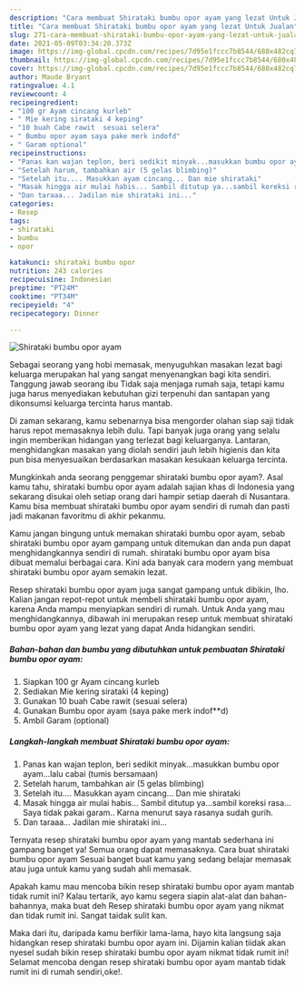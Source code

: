 ```yaml
---
description: "Cara membuat Shirataki bumbu opor ayam yang lezat Untuk Jualan"
title: "Cara membuat Shirataki bumbu opor ayam yang lezat Untuk Jualan"
slug: 271-cara-membuat-shirataki-bumbu-opor-ayam-yang-lezat-untuk-jualan
date: 2021-05-09T03:34:20.373Z
image: https://img-global.cpcdn.com/recipes/7d95e1fccc7b8544/680x482cq70/shirataki-bumbu-opor-ayam-foto-resep-utama.jpg
thumbnail: https://img-global.cpcdn.com/recipes/7d95e1fccc7b8544/680x482cq70/shirataki-bumbu-opor-ayam-foto-resep-utama.jpg
cover: https://img-global.cpcdn.com/recipes/7d95e1fccc7b8544/680x482cq70/shirataki-bumbu-opor-ayam-foto-resep-utama.jpg
author: Maude Bryant
ratingvalue: 4.1
reviewcount: 4
recipeingredient:
- "100 gr Ayam cincang kurleb"
- " Mie kering sirataki 4 keping"
- "10 buah Cabe rawit  sesuai selera"
- " Bumbu opor ayam saya pake merk indofd"
- " Garam optional"
recipeinstructions:
- "Panas kan wajan teplon, beri sedikit minyak...masukkan bumbu opor ayam...lalu cabai (tumis bersamaan)"
- "Setelah harum, tambahkan air (5 gelas blimbing)"
- "Setelah itu.... Masukkan ayam cincang... Dan mie shirataki"
- "Masak hingga air mulai habis... Sambil ditutup ya...sambil koreksi rasa... Saya tidak pakai garam.. Karna menurut saya rasanya sudah gurih."
- "Dan taraaa... Jadilan mie shirataki ini..."
categories:
- Resep
tags:
- shirataki
- bumbu
- opor

katakunci: shirataki bumbu opor 
nutrition: 243 calories
recipecuisine: Indonesian
preptime: "PT24M"
cooktime: "PT34M"
recipeyield: "4"
recipecategory: Dinner

---
```



![Shirataki bumbu opor ayam](https://img-global.cpcdn.com/recipes/7d95e1fccc7b8544/680x482cq70/shirataki-bumbu-opor-ayam-foto-resep-utama.jpg)

Sebagai seorang yang hobi memasak, menyuguhkan masakan lezat bagi keluarga merupakan hal yang sangat menyenangkan bagi kita sendiri. Tanggung jawab seorang ibu Tidak saja menjaga rumah saja, tetapi kamu juga harus menyediakan kebutuhan gizi terpenuhi dan santapan yang dikonsumsi keluarga tercinta harus mantab.

Di zaman  sekarang, kamu sebenarnya bisa mengorder olahan siap saji tidak harus repot memasaknya lebih dulu. Tapi banyak juga orang yang selalu ingin memberikan hidangan yang terlezat bagi keluarganya. Lantaran, menghidangkan masakan yang diolah sendiri jauh lebih higienis dan kita pun bisa menyesuaikan berdasarkan masakan kesukaan keluarga tercinta. 



Mungkinkah anda seorang penggemar shirataki bumbu opor ayam?. Asal kamu tahu, shirataki bumbu opor ayam adalah sajian khas di Indonesia yang sekarang disukai oleh setiap orang dari hampir setiap daerah di Nusantara. Kamu bisa membuat shirataki bumbu opor ayam sendiri di rumah dan pasti jadi makanan favoritmu di akhir pekanmu.

Kamu jangan bingung untuk memakan shirataki bumbu opor ayam, sebab shirataki bumbu opor ayam gampang untuk ditemukan dan anda pun dapat menghidangkannya sendiri di rumah. shirataki bumbu opor ayam bisa dibuat memalui berbagai cara. Kini ada banyak cara modern yang membuat shirataki bumbu opor ayam semakin lezat.

Resep shirataki bumbu opor ayam juga sangat gampang untuk dibikin, lho. Kalian jangan repot-repot untuk membeli shirataki bumbu opor ayam, karena Anda mampu menyiapkan sendiri di rumah. Untuk Anda yang mau menghidangkannya, dibawah ini merupakan resep untuk membuat shirataki bumbu opor ayam yang lezat yang dapat Anda hidangkan sendiri.

<!--inarticleads1-->

##### Bahan-bahan dan bumbu yang dibutuhkan untuk pembuatan Shirataki bumbu opor ayam:

1. Siapkan 100 gr Ayam cincang kurleb
1. Sediakan  Mie kering sirataki (4 keping)
1. Gunakan 10 buah Cabe rawit  (sesuai selera)
1. Gunakan  Bumbu opor ayam (saya pake merk indof**d)
1. Ambil  Garam (optional)




<!--inarticleads2-->

##### Langkah-langkah membuat Shirataki bumbu opor ayam:

1. Panas kan wajan teplon, beri sedikit minyak...masukkan bumbu opor ayam...lalu cabai (tumis bersamaan)
1. Setelah harum, tambahkan air (5 gelas blimbing)
1. Setelah itu.... Masukkan ayam cincang... Dan mie shirataki
1. Masak hingga air mulai habis... Sambil ditutup ya...sambil koreksi rasa... Saya tidak pakai garam.. Karna menurut saya rasanya sudah gurih.
1. Dan taraaa... Jadilan mie shirataki ini...




Ternyata resep shirataki bumbu opor ayam yang mantab sederhana ini gampang banget ya! Semua orang dapat memasaknya. Cara buat shirataki bumbu opor ayam Sesuai banget buat kamu yang sedang belajar memasak atau juga untuk kamu yang sudah ahli memasak.

Apakah kamu mau mencoba bikin resep shirataki bumbu opor ayam mantab tidak rumit ini? Kalau tertarik, ayo kamu segera siapin alat-alat dan bahan-bahannya, maka buat deh Resep shirataki bumbu opor ayam yang nikmat dan tidak rumit ini. Sangat taidak sulit kan. 

Maka dari itu, daripada kamu berfikir lama-lama, hayo kita langsung saja hidangkan resep shirataki bumbu opor ayam ini. Dijamin kalian tiidak akan nyesel sudah bikin resep shirataki bumbu opor ayam nikmat tidak rumit ini! Selamat mencoba dengan resep shirataki bumbu opor ayam mantab tidak rumit ini di rumah sendiri,oke!.

